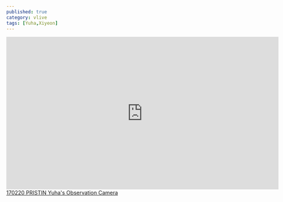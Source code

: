 ```yaml
---
published: true
category: vlive
tags: [Yuha,Xiyeon]
---
```

<iframe src="http://www.vlive.tv/embed/23334" frameborder="no" scrolling="no" marginwidth="0" marginheight="0" WIDTH="720" HEIGHT="405" allowfullscreen></iframe><br /><a href="" target="_blank">170220 PRISTIN Yuha's Observation Camera</a>